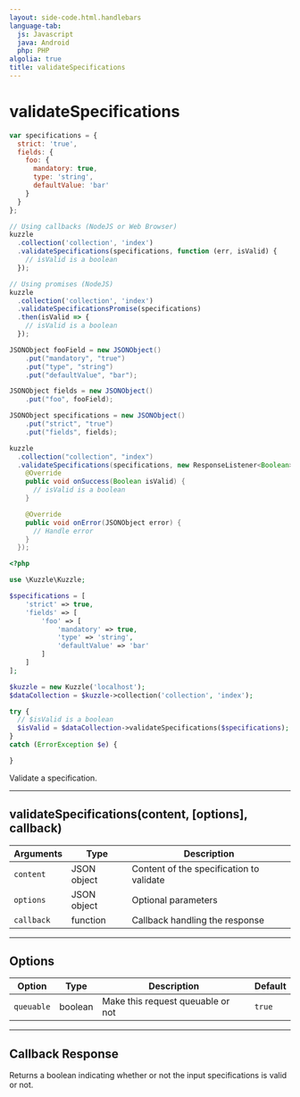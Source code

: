 ```yaml
---
layout: side-code.html.handlebars
language-tab:
  js: Javascript
  java: Android
  php: PHP
algolia: true
title: validateSpecifications
---
```


# validateSpecifications

```js
var specifications = {
  strict: 'true',
  fields: {
    foo: {
      mandatory: true,
      type: 'string',
      defaultValue: 'bar'
    }
  }
};

// Using callbacks (NodeJS or Web Browser)
kuzzle
  .collection('collection', 'index')
  .validateSpecifications(specifications, function (err, isValid) {
    // isValid is a boolean
  });

// Using promises (NodeJS)
kuzzle
  .collection('collection', 'index')
  .validateSpecificationsPromise(specifications)
  .then(isValid => {
    // isValid is a boolean
  });
```

```java
JSONObject fooField = new JSONObject()
    .put("mandatory", "true")
    .put("type", "string")
    .put("defaultValue", "bar");

JSONObject fields = new JSONObject()
    .put("foo", fooField);

JSONObject specifications = new JSONObject()
    .put("strict", "true")
    .put("fields", fields);

kuzzle
  .collection("collection", "index")
  .validateSpecifications(specifications, new ResponseListener<Boolean>() {
    @Override
    public void onSuccess(Boolean isValid) {
      // isValid is a boolean
    }

    @Override
    public void onError(JSONObject error) {
      // Handle error
    }
  });
```

```php
<?php

use \Kuzzle\Kuzzle;

$specifications = [
    'strict' => true,
    'fields' => [
        'foo' => [
            'mandatory' => true,
            'type' => 'string',
            'defaultValue' => 'bar'
        ]
    ]
];

$kuzzle = new Kuzzle('localhost');
$dataCollection = $kuzzle->collection('collection', 'index');

try {
  // $isValid is a boolean
  $isValid = $dataCollection->validateSpecifications($specifications);
}
catch (ErrorException $e) {

}
```

Validate a specification.

---

## validateSpecifications(content, [options], callback)

| Arguments | Type | Description |
|---------------|---------|----------------------------------------|
| ``content`` | JSON object | Content of the specification to validate |
| ``options`` | JSON object | Optional parameters |
| ``callback`` | function | Callback handling the response |

---

## Options

| Option | Type | Description | Default |
|---------------|---------|----------------------------------------|---------|
| ``queuable`` | boolean | Make this request queuable or not  | ``true`` |

---

## Callback Response

Returns a boolean indicating whether or not the input specifications is valid or not.
